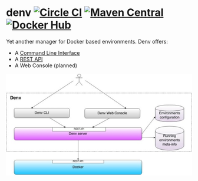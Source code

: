 denv [![Circle CI](https://circleci.com/gh/ssouporg/denv.svg?style=badge)](https://circleci.com/gh/ssouporg/denv) [![Maven Central](https://maven-badges.herokuapp.com/maven-central/org.ssoup.denv/denv/badge.svg)](https://maven-badges.herokuapp.com/maven-central/org.ssoup.denv/denv) [![Docker Hub](http://dockeri.co/image/alebellu/denv)](https://registry.hub.docker.com/u/alebellu/denv/)
====

Yet another manager for Docker based environments. Denv offers:

- A [Command Line Interface](https://github.com/ssouporg/denv/wiki/CLI-Commands)
- A [REST API](https://github.com/ssouporg/denv/wiki/REST-API)
- A Web Console (planned)

![Denv L](docs/images/denv_small.jpg "Denv")
